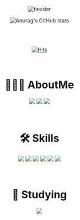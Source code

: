 <div align="center">
 
![header](https://capsule-render.vercel.app/api?type=waving&color=865DFF&height=300&section=header&text=Welcome%20&fontSize=50&fontColor=191825)
  
![Anurag's GitHub stats](https://github-readme-stats.vercel.app/api?username=Teddy9802&show_icons=true&theme=radical)

<br/>
<br/>
  
[![Hits](https://hits.seeyoufarm.com/api/count/incr/badge.svg?url=https%3A%2F%2Fgithub.com%2FTeddy9802&count_bg=%23FF7600&title_bg=%23000000&icon=github.svg&icon_color=%23E7E7E7&title=hits&edge_flat=false)](https://hits.seeyoufarm.com)
 
<br/>
 
# 🙋🏻‍♂️ AboutMe
<a href="https://velog.io/@teddy__98" target="_blank"><img src="https://img.shields.io/badge/Velog-20C997?style=plastic&logo=velog&logoColor=000000"/></a> <a href="mailto:kingteddy0210@gmail.com" target="_blank"><img src="https://img.shields.io/badge/Gmail-EA4335?style=plastic&logo=gmail&logoColor=000000"/></a> <a href="https://www.notion.so/TaeHoon-s-Portpolio-97c039bb521347e09cdd58320c45c94e" target="_blank"><img src="https://img.shields.io/badge/PortPolio-000000?style=plastic&logo=notion&logoColor=ffffff"/></a>
 
<br/>
 
# 🛠️ Skills 
<img src="https://img.shields.io/badge/Javascript-F7DF1E?style=flat-square&logo=Javascript&logoColor=black"/> <img src="https://img.shields.io/badge/Typescript-3178C6?style=flat-square&logo=Typescript&logoColor=black"/> <img src="https://img.shields.io/badge/TypeORM-E10098?style=flat-square&logo=TypeORM&logoColor=black"/> <img src="https://img.shields.io/badge/PostgreSQL-4479A1?style=flat-square&logo=PostgreSQL&logoColor=black"/> <img src="https://img.shields.io/badge/Docker-2496ED?style=flat-square&logo=docker&logoColor=black"/> <img src="https://img.shields.io/badge/NestJS-E0234E?style=flat-square&logo=NestJS&logoColor=black"/>

<br/>

# 📝 Studying 
<img src="https://img.shields.io/badge/NestJS-E0234E?style=flat-square&logo=NestJS&logoColor=black"/>
</div>
